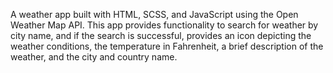 A weather app built with HTML, SCSS, and JavaScript using the Open Weather Map API. This app provides functionality to search for weather by city name, and if the search is successful, provides an icon depicting the weather conditions, the temperature in Fahrenheit, a brief description of the weather, and the city and country name.